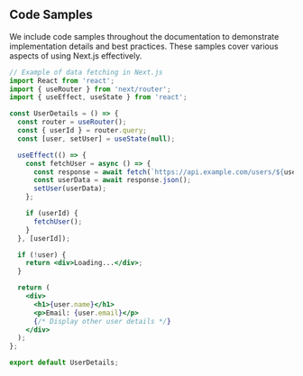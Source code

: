 

## Code Samples
We include code samples throughout the documentation to demonstrate implementation details and best practices. These samples cover various aspects of using Next.js effectively.
```jsx
// Example of data fetching in Next.js
import React from 'react';
import { useRouter } from 'next/router';
import { useEffect, useState } from 'react';

const UserDetails = () => {
  const router = useRouter();
  const { userId } = router.query;
  const [user, setUser] = useState(null);

  useEffect(() => {
    const fetchUser = async () => {
      const response = await fetch(`https://api.example.com/users/${userId}`);
      const userData = await response.json();
      setUser(userData);
    };

    if (userId) {
      fetchUser();
    }
  }, [userId]);

  if (!user) {
    return <div>Loading...</div>;
  }

  return (
    <div>
      <h1>{user.name}</h1>
      <p>Email: {user.email}</p>
      {/* Display other user details */}
    </div>
  );
};

export default UserDetails;

```